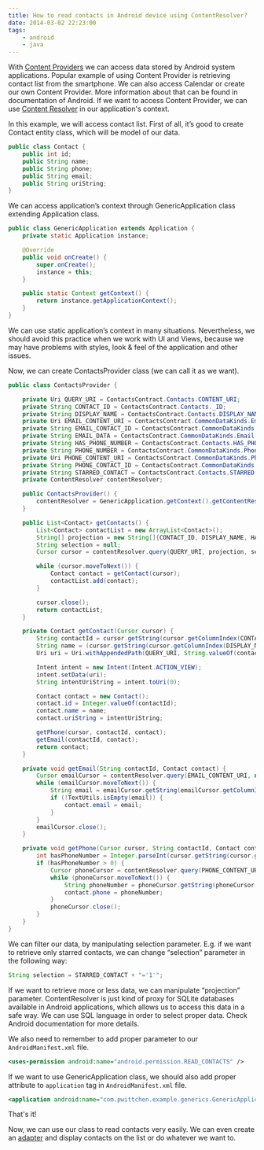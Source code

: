 ```yaml
---
title: How to read contacts in Android device using ContentResolver? 
date: 2014-03-02 22:23:00
tags:
    - android
    - java
---
```


With [Content Providers](http://developer.android.com/guide/topics/providers/content-providers.html) we can access data stored by Android system applications. Popular example of using Content Provider is retrieving contact list from the smartphone. We can also access Calendar or create our own Content Provider. More information about that can be found in documentation of Android. If we want to access Content Provider, we can use [Content Resolver](http://developer.android.com/reference/android/content/ContentResolver.html) in our application's context.

In this example, we will access contact list. First of all, it’s good to create Contact entity class, which will be model of our data.

```java
public class Contact {
    public int id;
    public String name;
    public String phone;
    public String email;
    public String uriString;
}
```

We can access application’s context through GenericApplication class extending Application class.

```java
public class GenericApplication extends Application {
    private static Application instance;

    @Override
    public void onCreate() {
        super.onCreate();
        instance = this;
    }

    public static Context getContext() {
        return instance.getApplicationContext();
    }
}
```

We can use static application’s context in many situations. Nevertheless, we should avoid this practice when we work with UI and Views, because we may have problems with styles, look & feel of the application and other issues.

Now, we can create ContactsProvider class (we can call it as we want).

```java
public class ContactsProvider {

    private Uri QUERY_URI = ContactsContract.Contacts.CONTENT_URI;
    private String CONTACT_ID = ContactsContract.Contacts._ID;
    private String DISPLAY_NAME = ContactsContract.Contacts.DISPLAY_NAME;
    private Uri EMAIL_CONTENT_URI = ContactsContract.CommonDataKinds.Email.CONTENT_URI;
    private String EMAIL_CONTACT_ID = ContactsContract.CommonDataKinds.Email.CONTACT_ID;
    private String EMAIL_DATA = ContactsContract.CommonDataKinds.Email.DATA;
    private String HAS_PHONE_NUMBER = ContactsContract.Contacts.HAS_PHONE_NUMBER;
    private String PHONE_NUMBER = ContactsContract.CommonDataKinds.Phone.NUMBER;
    private Uri PHONE_CONTENT_URI = ContactsContract.CommonDataKinds.Phone.CONTENT_URI;
    private String PHONE_CONTACT_ID = ContactsContract.CommonDataKinds.Phone.CONTACT_ID;
    private String STARRED_CONTACT = ContactsContract.Contacts.STARRED;
    private ContentResolver contentResolver;

    public ContactsProvider() {
        contentResolver = GenericApplication.getContext().getContentResolver();
    }

    public List<Contact> getContacts() {
        List<Contact> contactList = new ArrayList<Contact>();
        String[] projection = new String[]{CONTACT_ID, DISPLAY_NAME, HAS_PHONE_NUMBER, STARRED_CONTACT};
        String selection = null;
        Cursor cursor = contentResolver.query(QUERY_URI, projection, selection, null, null);

        while (cursor.moveToNext()) {
            Contact contact = getContact(cursor);
            contactList.add(contact);
        }

        cursor.close();
        return contactList;
    }

    private Contact getContact(Cursor cursor) {
        String contactId = cursor.getString(cursor.getColumnIndex(CONTACT_ID));
        String name = (cursor.getString(cursor.getColumnIndex(DISPLAY_NAME)));
        Uri uri = Uri.withAppendedPath(QUERY_URI, String.valueOf(contactId));

        Intent intent = new Intent(Intent.ACTION_VIEW);
        intent.setData(uri);
        String intentUriString = intent.toUri(0);

        Contact contact = new Contact();
        contact.id = Integer.valueOf(contactId);
        contact.name = name;
        contact.uriString = intentUriString;

        getPhone(cursor, contactId, contact);
        getEmail(contactId, contact);
        return contact;
    }

    private void getEmail(String contactId, Contact contact) {
        Cursor emailCursor = contentResolver.query(EMAIL_CONTENT_URI, null, EMAIL_CONTACT_ID + " = ?", new String[]{contactId}, null);
        while (emailCursor.moveToNext()) {
            String email = emailCursor.getString(emailCursor.getColumnIndex(EMAIL_DATA));
            if (!TextUtils.isEmpty(email)) {
                contact.email = email;
            }
        }
        emailCursor.close();
    }

    private void getPhone(Cursor cursor, String contactId, Contact contact) {
        int hasPhoneNumber = Integer.parseInt(cursor.getString(cursor.getColumnIndex(HAS_PHONE_NUMBER)));
        if (hasPhoneNumber > 0) {
            Cursor phoneCursor = contentResolver.query(PHONE_CONTENT_URI, null, PHONE_CONTACT_ID + " = ?", new String[]{contactId}, null);
            while (phoneCursor.moveToNext()) {
                String phoneNumber = phoneCursor.getString(phoneCursor.getColumnIndex(PHONE_NUMBER));
                contact.phone = phoneNumber;
            }
            phoneCursor.close();
        }
    }
}
```

We can filter our data, by manipulating selection parameter. E.g. if we want to retrieve only starred contacts, we can change “selection” parameter in the following way:

```java
String selection = STARRED_CONTACT + "='1'";
```

If we want to retrieve more or less data, we can manipulate “projection” parameter. ContentResolver is just kind of proxy for SQLite databases available in Android applications, which allows us to access this data in a safe way. We can use SQL language in order to select proper data. Check Android documentation for more details.

We also need to remember to add proper parameter to our `AndroidManifest.xml` file.

```xml
<uses-permission android:name="android.permission.READ_CONTACTS" />
```

If we want to use GenericApplication class, we should also add proper attribute to `application` tag in `AndroidManifest.xml` file.

```xml
<application android:name="com.pwittchen.example.generics.GenericApplication">
```

That's it! 

Now, we can use our class to read contacts very easily. We can even create an [adapter](http://developer.android.com/reference/android/widget/Adapter.html) and display contacts on the list or do whatever we want to.
